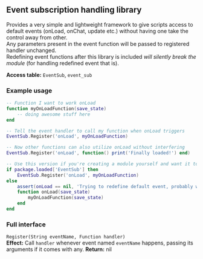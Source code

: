 ## Event subscription handling library
Provides a very simple and lightweight framework to give scripts access to default events (onLoad, onChat, update etc.) without having one take the control away from other.  
Any parameters present in the event function will be passed to registered handler unchanged.  
Redefining event functions after this library is included *will silently break the module* (for handling redefined event that is).

**Access table:** ``EventSub``, ``event_sub``

### Example usage
```lua
-- Function I want to work onLoad
function myOnLoadFunction(save_state)
    -- doing awesome stuff here
end

-- Tell the event handler to call my function when onLoad triggers
EventSub.Register('onLoad', myOnLoadFunction)

-- Now other functions can also utilize onLoad without interfering
EventSub.Register('onLoad', function() print('Finally loaded!') end)

-- Use this version if you're creating a module yourself and want it to be more versatile
if package.loaded['EventSub'] then
    EventSub.Register('onLoad', myOnLoadFunction)
else
    assert(onLoad == nil, 'Trying to redefine default event, probably will break something!')
    function onLoad(save_state)
        myOnLoadFunction(save_state)
    end
end
```

### Full interface
``Register(String eventName, Function handler)``  
**Effect:** Call ``handler`` whenever event named ``eventName`` happens, passing its arguments if it comes with any.
**Return:** nil
